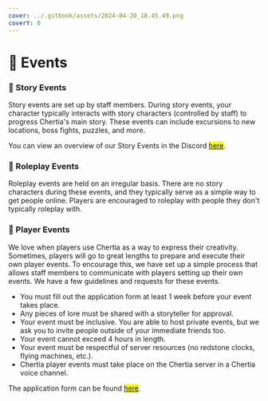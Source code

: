 ```yaml
---
cover: ../.gitbook/assets/2024-04-20_18.45.49.png
coverY: 0
---
```


# 📅 Events

### 📖 Story Events

Story events are set up by staff members. During story events, your character typically interacts with story characters (controlled by staff) to progress Chertia's main story. These events can include excursions to new locations, boss fights, puzzles, and more.

You can view an overview of our Story Events in the Discord [<mark style="color:blue;">here</mark>](https://discord.com/channels/555458092486230058/1084542974400151664).

### 👥 Roleplay Events

Roleplay events are held on an irregular basis. There are no story characters during these events, and they typically serve as a simple way to get people online. Players are encouraged to roleplay with people they don't typically roleplay with.

### 📝 Player Events

We love when players use Chertia as a way to express their creativity. Sometimes, players will go to great lengths to prepare and execute their own player events. To encourage this, we have set up a simple process that allows staff members to communicate with players setting up their own events. We have a few guidelines and requests for these events.

* You must fill out the application form at least 1 week before your event takes place.
* Any pieces of lore must be shared with a storyteller for approval.
* Your event must be inclusive. You are able to host private events, but we ask you to invite people outside of your immediate friends too.
* Your event cannot exceed 4 hours in length.
* Your event must be respectful of server resources (no redstone clocks, flying machines, etc.).
* Chertia player events must take place on the Chertia server in a Chertia voice channel.

The application form can be found [<mark style="color:blue;">here</mark>](https://docs.google.com/forms/d/e/1FAIpQLSdea3oFnAaicApIqqnM3pHmho9RfIZpytwJ6KbUV3mnwKJXfA/viewform?usp=sf\_link).

